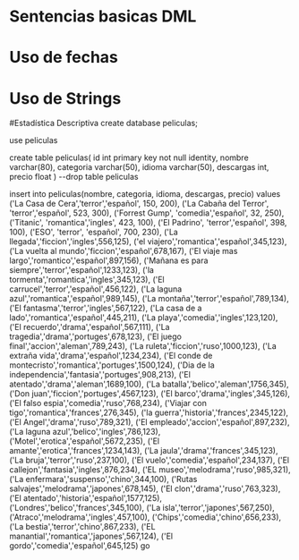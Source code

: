 # Sentencias basicas DML

# Uso de fechas

# Uso de Strings

#Estadística Descriptiva
create database peliculas;

use peliculas

create table peliculas(
id int primary key not null identity,
nombre varchar(80),
categoria varchar(50), 
idioma varchar(50),
descargas int,
precio float
)
--drop table peliculas

insert into peliculas(nombre, categoria, idioma, descargas, precio) values 
			('La Casa de Cera','terror','español', 150, 200),
			('La Cabaña del Terror', 'terror','español', 523, 300),
			('Forrest Gump', 'comedia','español', 32, 250),
			('Titanic', 'romantica','ingles', 423, 100),
			('El Padrino', 'terror','español', 398, 100),
			('ESO', 'terror', 'español', 700, 230),
			('La llegada','ficcion','ingles',556,125),
			('el viajero','romantica','español',345,123),
			('La vuelta al mundo','ficcion','español',678,167),
			('El viaje mas largo','romantico','español',897,156),
			('Mañana es para siempre','terror','español',1233,123),
			('la tormenta','romantica','ingles',345,123),
			('El carrucel','terror','español',456,122),
			('La laguna azul','romantica','español',989,145),
			('La montaña','terror','español',789,134),
			('El fantasma','terror','ingles',567,122),
			('La casa de a lado','romantica','español',445,211),
			('La playa','comedia','ingles',123,120),
			('El recuerdo','drama','español',567,111),
			('La tragedia','drama','portuges',678,123),
			('El juego final','accion','aleman',789,243),
			('La ruleta','ficcion','ruso',1000,123),
			('La extraña vida','drama','español',1234,234),
			('El conde de montecristo','romantica','portuges',1500,124),
			('Dia de la independencia','fantasia','portuges',908,213),
			('El atentado','drama','aleman',1689,100),
			('La batalla','belico','aleman',1756,345),
			('Don juan','ficcion','portuges',4567,123),
			('El barco','drama','ingles',345,126),
			('El falso espia','comedia','ruso',768,234),
			('Viajar con tigo','romantica','frances',276,345),
			('la guerra','historia','frances',2345,122),
			('El Angel','drama','ruso',789,321),
			('El empleado','accion','español',897,232),
			('La laguna azul','belico','ingles',786,123),
			('Motel','erotica','español',5672,235),
			('El amante','erotica','frances',1234,143),
			('La jaula','drama','frances',345,123),
			('La bruja','terror','ruso',237,100),
			('El vuelo','comedia','español',234,137),
			('El callejon','fantasia','ingles',876,234),
			('EL museo','melodrama','ruso',985,321),
			('La enfermara','suspenso','chino',344,100),
			('Rutas salvajes','melodrama','japones',678,145),
			('El clon','drama','ruso',763,323),
			('El atentado','historia','español',1577,125),
			('Londres','belico','frances',345,100),
			('La isla','terror','japones',567,250),
			('Atraco','melodrama','ingles',457,100),
			('Chips','comedia','chino',656,233),
			('La bestia','terror','chino',867,233),
			('EL manantial','romantica','japones',567,124),
			('El gordo','comedia','español',645,125)
go
